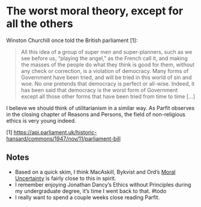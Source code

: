 # The worst moral theory, except for all the others
Winston Churchill once told the British parliament [1]:

> All this idea of a group of super men and super-planners, such as we see before us, “playing the angel,” as the French call it, and making the masses of the people do what they think is good for them, without any check or correction, is a violation of democracy. Many forms of Government have been tried, and will be tried in this world of sin and woe. No one pretends that democracy is perfect or all-wise. Indeed, it has been said that democracy is the worst form of Government except all those other forms that have been tried from time to time […]

I believe we should think of utilitarianism in a similar way. As Parfit observes in the closing chapter of Reasons and Persons, the field of non-religious ethics is very young indeed.

[1] https://api.parliament.uk/historic-hansard/commons/1947/nov/11/parliament-bill

## Notes
* Based on a quick skim, I think MacAskill, Bykvist and Ord’s [Moral Uncertainty](https://www.moraluncertainty.com/) is fairly close to this in spirit.
* I remember enjoying Jonathan Dancy’s Ethics without Principles during my undergraduate degree, it’s time I went back to that. #todo 
* I really want to spend a couple weeks close reading Parfit.


<!-- #web/fragments -->

<!-- {BearID:the-worst-moral-theory,-except-for-all-the-others.md} -->
